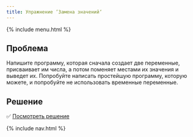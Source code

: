 ```yaml
---
title: Упражнение ’Замена значений‘
---
```


{% include menu.html %}

## Проблема

Напишите программу, которая сначала создает две переменные, присваивает им
числа, а потом поменяет местами их значения и выведет их. Попробуйте написать
простейшую программу, которую можете, и попробуйте не использовать временные
переменные.

## Решение

✅ [Посмотреть решение](solution)

{% include nav.html %}
